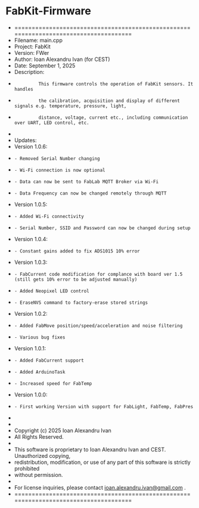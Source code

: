# FabKit-Firmware
* =====================================================================================
* Filename:    main.cpp
* Project:     FabKit
* Version:     FWer
* Author:      Ioan Alexandru Ivan (for CEST)
* Date:        September 1, 2025
* Description:
*              This firmware controls the operation of FabKit sensors. It handles
*              the calibration, acquisition and display of different signals e.g. temperature, pressure, light,
*              distance, voltage, current etc., including communication over UART, LED control, etc.
*
* Updates:
*   Version 1.0.6:
*     - Removed Serial Number changing
*     - Wi-Fi connection is now optional
*     - Data can now be sent to FabLab MQTT Broker via Wi-Fi
*     - Data Frequency can now be changed remotely through MQTT
*   Version 1.0.5:
*     - Added Wi-Fi connectivity
*     - Serial Number, SSID and Password can now be changed during setup
*   Version 1.0.4:
*     - Constant gains added to fix ADS1015 10% error
*   Version 1.0.3:
*     - FabCurrent code modification for complance with board ver 1.5 (still gets 10% error to be adjusted manually)
*     - Added Neopixel LED control
*     - EraseNVS command to factory-erase stored strings
*   Version 1.0.2:
*     - Added FabMove position/speed/acceleration and noise filtering
*     - Various bug fixes
*   Version 1.0.1:
*     - Added FabCurrent support
*     - Added ArduinoTask
*     - Increased speed for FabTemp
*   Version 1.0.0:
*     - First working Version with support for FabLight, FabTemp, FabPres
*
*
* Copyright (c) 2025 Ioan Alexandru Ivan
* All Rights Reserved.
*
* This software is proprietary to Ioan Alexandru Ivan and CEST. Unauthorized copying,
* redistribution, modification, or use of any part of this software is strictly prohibited
* without permission.
*
* For license inquiries, please contact  ioan.alexandru.ivan@gmail.com .
* =====================================================================================